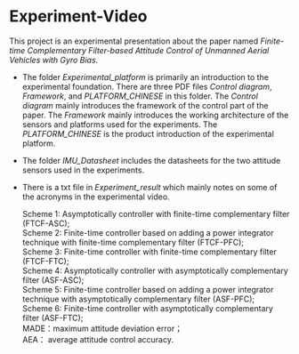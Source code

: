 # Experiment-Video
This project is an experimental presentation about the paper named *Finite-time Complementary Filter-based Attitude Control of Unmanned Aerial Vehicles with Gyro Bias*.

*  The folder *Experimental_platform* is primarily an introduction to the experimental foundation. There are three PDF files *Control diagram*, *Framework*, and *PLATFORM_CHINESE* in this folder. The *Control diagram*  mainly introduces the framework of the control part of the paper. The *Framework* mainly introduces the working architecture of the sensors and platforms used for the experiments. The *PLATFORM_CHINESE* is the product introduction of the experimental platform.

*  The folder *IMU_Datasheet* includes the datasheets for the two attitude sensors used in the experiments.

*  There is a txt file in *Experiment_result* which mainly notes on some of the acronyms in the experimental video.
    
   Scheme 1:  Asymptotically controller with finite-time complementary filter (FTCF-ASC);   
   Scheme 2:  Finite-time controller based on adding a power integrator technique with finite-time complementary filter (FTCF-PFC);    
   Scheme 3:  Finite-time controller with finite-time complementary filter (FTCF-FTC);  
   Scheme 4:  Asymptotically controller  with asymptotically complementary filter (ASF-ASC);  
   Scheme 5:  Finite-time controller based on adding a power integrator technique with asymptotically complementary filter (ASF-PFC);  
   Scheme 6:  Finite-time controller  with asymptotically complementary filter (ASF-FTC);  
   MADE：maximum attitude deviation error；  
   AEA： average attitude control accuracy.  
